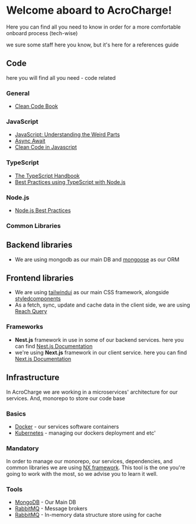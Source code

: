 # Welcome aboard to AcroCharge!

Here you can find all you need to know in order for a more comfortable onboard process (tech-wise)

we sure some staff here you know, but it's here for a references guide

## Code
here you will find all you need - code related
### General
* [Clean Code Book](https://enos.itcollege.ee/~jpoial/oop/naited/Clean%20Code.pdf)

### JavaScript
* [JavaScript: Understanding the Weird Parts](https://www.youtube.com/watch?v=Bv_5Zv5c-Ts&ab_channel=TonyAlicea)
* [Async Await](https://nodejs.dev/learn/modern-asynchronous-javascript-with-async-and-await)
* [Clean Code in Javascript](https://github.com/ryanmcdermott/clean-code-javascript)

### TypeScript
* [The TypeScript Handbook](https://www.typescriptlang.org/docs/handbook/intro.html)
* [Best Practices using TypeScript with Node.js](https://www.youtube.com/watch?v=ATUvAQZaTbM&ab_channel=node.js)

### Node.js
* [Node.js Best Practices](https://github.com/goldbergyoni/nodebestpractices)

### Common Libraries
## Backend libraries
* We are using mongodb as our main DB and [mongoose](https://mongoosejs.com/docs/guide.html) as our ORM
## Frontend libraries
* We are using [tailwindui](https://tailwindui.com/) as our main CSS framework, alongside [styledcomponents](https://styled-components.com/)
* As a fetch, sync, update and cache data in the client side, we are using [Reach Query](https://react-query.tanstack.com/)

### Frameworks
* **Nest.js** framework in use in some of our backend services. here you can find [Nest.js Documentation](https://docs.nestjs.com/)
* we're using **Next.js** framework in our client service. here you can find [Next.js Documentation](https://nextjs.org/docs)


## Infrastructure
In AcroCharge we are working in a microservices' architecture for our services. And, monorepo to store our code base

### Basics
* [Docker](https://docs.docker.com/get-started/) - our services software containers
* [Kubernetes](https://kubernetes.io/docs/tutorials/) - managing our dockers deployment and etc'

### Mandatory
In order to manage our monorepo, our services, dependencies, and common libraries we are using [NX framework](https://nx.dev/latest/angular/getting-started/intro).
This tool is the one you're going to work with the most, so we advise you to learn it well.

### Tools
* [MongoDB](https://www.mongodb.com/) - Our Main DB
* [RabbitMQ](https://www.rabbitmq.com/) - Message brokers
* [RabbitMQ](https://redis.io/) - In-memory data structure store using for cache